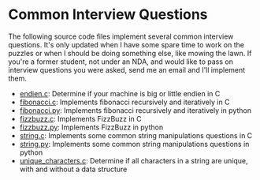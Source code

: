 # Common Interview Questions

The following source code files implement several common interview questions.  It's only updated when I have some spare time to work on the puzzles or when I should be doing something else, like mowing the lawn.  If you're a former student, not under an NDA, and would like to pass on interview questions you were asked, send me an email and I'll implement them.

- [endien.c][05]: Determine if your machine is big or little endien in C
- [fibonacci.c][06]: Implements fibonacci recursively and iteratively in C
- [fibonacci.py][07]: Implements fibonacci recursively and iteratively in python 
- [fizzbuzz.c][01]: Implements FizzBuzz in C
- [fizzbuzz.py][02]: Implements FizzBuzz in python
- [string.c][03]: Implements some common string manipulations questions in C
- [string.py][04]: Implements some common string manipulations questions in python
- [unique_characters.c][08]: Determine if all characters in a string are unique, with and without a data structure 


[01]: https://github.com/CSE3320/Common-Interview-Programs/blob/master/fizzbuzz.c 
[02]: https://github.com/CSE3320/Common-Interview-Programs/blob/master/fizzbuzz.py 
[03]: https://github.com/CSE3320/Common-Interview-Programs/blob/master/string.c 
[04]: https://github.com/CSE3320/Common-Interview-Programs/blob/master/string.py 
[05]: https://github.com/CSE3320/Common-Interview-Programs/blob/master/endien.c
[06]: https://github.com/CSE3320/Common-Interview-Programs/blob/master/fibonacci.c
[07]: https://github.com/CSE3320/Common-Interview-Programs/blob/master/fibonacci.py
[08]: https://github.com/CSE3320/Common-Interview-Programs/blob/master/unique_characters.c
